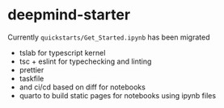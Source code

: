 # deepmind-starter

Currently `quickstarts/Get_Started.ipynb` has been migrated

- tslab for typescript kernel
- tsc + eslint for typechecking and linting
- prettier
- taskfile
- and ci/cd based on diff for notebooks
- quarto to build static pages for notebooks using ipynb files

